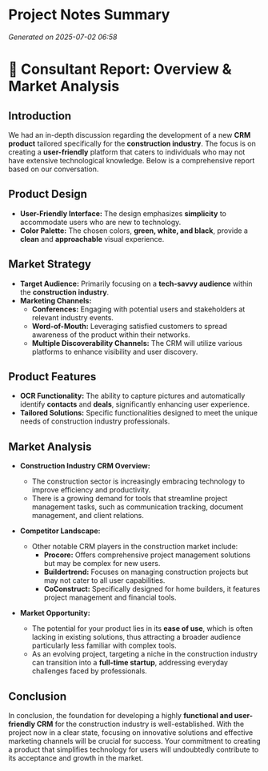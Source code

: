 # Project Notes Summary

*Generated on 2025-07-02 06:58*

# 🌟 Consultant Report: Overview & Market Analysis

## **Introduction**
We had an in-depth discussion regarding the development of a new **CRM product** tailored specifically for the **construction industry**. The focus is on creating a **user-friendly** platform that caters to individuals who may not have extensive technological knowledge. Below is a comprehensive report based on our conversation.

## **Product Design**
- **User-Friendly Interface:** The design emphasizes **simplicity** to accommodate users who are new to technology.
- **Color Palette:** The chosen colors, **green, white, and black**, provide a **clean** and **approachable** visual experience.

## **Market Strategy**
- **Target Audience:** Primarily focusing on a **tech-savvy audience** within the **construction industry**.
- **Marketing Channels:**
  - **Conferences:** Engaging with potential users and stakeholders at relevant industry events.
  - **Word-of-Mouth:** Leveraging satisfied customers to spread awareness of the product within their networks.
  - **Multiple Discoverability Channels:** The CRM will utilize various platforms to enhance visibility and user discovery.

## **Product Features**
- **OCR Functionality:** The ability to capture pictures and automatically identify **contacts** and **deals**, significantly enhancing user experience.
- **Tailored Solutions:** Specific functionalities designed to meet the unique needs of construction industry professionals.

## **Market Analysis**
- **Construction Industry CRM Overview:**
  - The construction sector is increasingly embracing technology to improve efficiency and productivity.
  - There is a growing demand for tools that streamline project management tasks, such as communication tracking, document management, and client relations.
  
- **Competitor Landscape:**
  - Other notable CRM players in the construction market include:
    - **Procore:** Offers comprehensive project management solutions but may be complex for new users.
    - **Buildertrend:** Focuses on managing construction projects but may not cater to all user capabilities.
    - **CoConstruct:** Specifically designed for home builders, it features project management and financial tools.
   
- **Market Opportunity:**
  - The potential for your product lies in its **ease of use**, which is often lacking in existing solutions, thus attracting a broader audience particularly less familiar with complex tools.
  - As an evolving project, targeting a niche in the construction industry can transition into a **full-time startup**, addressing everyday challenges faced by professionals.

## **Conclusion**
In conclusion, the foundation for developing a highly **functional and user-friendly CRM** for the construction industry is well-established. With the project now in a clear state, focusing on innovative solutions and effective marketing channels will be crucial for success. Your commitment to creating a product that simplifies technology for users will undoubtedly contribute to its acceptance and growth in the market.